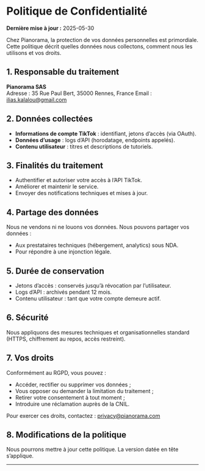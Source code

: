 <!-- File: PRIVACY_POLICY.md -->

# Politique de Confidentialité

**Dernière mise à jour :** 2025-05-30

Chez Pianorama, la protection de vos données personnelles est primordiale. Cette politique décrit quelles données nous collectons, comment nous les utilisons et vos droits.

## 1. Responsable du traitement
**Pianorama SAS**  
Adresse : 35 Rue Paul Bert, 35000 Rennes, France 
Email : ilias.kalalou@gmail.com

## 2. Données collectées
- **Informations de compte TikTok** : identifiant, jetons d’accès (via OAuth).
- **Données d’usage** : logs d’API (horodatage, endpoints appelés).
- **Contenu utilisateur** : titres et descriptions de tutoriels.

## 3. Finalités du traitement
- Authentifier et autoriser votre accès à l’API TikTok.
- Améliorer et maintenir le service.
- Envoyer des notifications techniques et mises à jour.

## 4. Partage des données
Nous ne vendons ni ne louons vos données. Nous pouvons partager vos données :
- Aux prestataires techniques (hébergement, analytics) sous NDA.
- Pour répondre à une injonction légale.

## 5. Durée de conservation
- Jetons d’accès : conservés jusqu’à révocation par l’utilisateur.
- Logs d’API : archivés pendant 12 mois.
- Contenu utilisateur : tant que votre compte demeure actif.

## 6. Sécurité
Nous appliquons des mesures techniques et organisationnelles standard (HTTPS, chiffrement au repos, accès restreint).

## 7. Vos droits
Conformément au RGPD, vous pouvez :
- Accéder, rectifier ou supprimer vos données ;
- Vous opposer ou demander la limitation du traitement ;
- Retirer votre consentement à tout moment ;
- Introduire une réclamation auprès de la CNIL.

Pour exercer ces droits, contactez : privacy@pianorama.com

## 8. Modifications de la politique
Nous pourrons mettre à jour cette politique. La version datée en tête s’applique.

---
